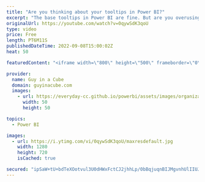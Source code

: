 ```yaml
---
title: "Are you thinking about your tooltips in Power BI?"
excerpt: "The base tooltips in Power BI are fine. But are you overusing them? Adding everything to them in your visuals? Adam gives you some things to think about with your tooltips!  Create tooltips based on report pages https://docs.microsoft.com/power-bi/create-reports/desktop-tooltips?tabs=powerbi-desktop"
originalUrl: https://youtube.com/watch?v=0qywSdK3qoU
type: video
price: Free
length: PT6M11S
publishedDateTime: 2022-09-08T15:00:02Z
heat: 50

featuredContent: "<iframe width=\"800\" height=\"500\" frameborder=\"0\" src=\"https://www.youtube.com/embed/0qywSdK3qoU\" allow=\"accelerometer; autoplay; encrypted-media; gyroscope; picture-in-picture\" allowfullscreen></iframe>"

provider:
  name: Guy in a Cube
  domain: guyinacube.com
  images:
    - url: https://everyday-cc.github.io/powerbi/assets/images/organizations/guyinacube.com-50x50.jpg
      width: 50
      height: 50

topics:
  - Power BI

images:
  - url: https://i.ytimg.com/vi/0qywSdK3qoU/maxresdefault.jpg
    width: 1280
    height: 720
    isCached: true

secured: "ipSaW+tU+bdTeXOotvul3U0dHWxFctCJ2jhhLp/0bBqjuqnBIJMgvnhUlIIUJ2SNQimgdg2CULJOtu4kwYQfM+c8DLq9ItOAR7JepSx7QtLi4vqaUjbmMjcAjz1msXRGGCzVCqzA/eazCPcUmOiJ2LAynlNDaXNhqXrL58jPuHCG3kR4d8OZbU9bFh9OLRbebm9mws2jbTYRlPqZvL++rMke4o1gm3wRPLoXp2jZvaRZ9y3xkq6o2ITa36tAFIE5yHLfyZYDZ8GRfVYxSaYzBdiQwY+5X2fSfKOwYNFUmhFRRaxs2OwYqDQY2sDA26KaEtDtlOTGYPTHXjvia3NBNVHBZ8CNJ1K2BjinMPb+prp9YC/WMJNj96oM+kjp9nbzI6f5owSDoBB30SqbJ9kYI5n9F3XprNq67zdZlV5TYUo=;D6u8GMyeGcr4/Q9rM10sxg=="
---
```


